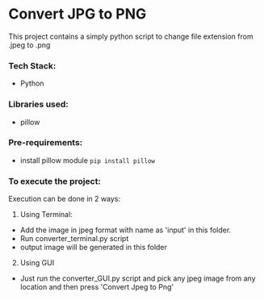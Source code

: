 # Convert JPG to PNG
This project contains a simply python script to change file extension from .jpeg to .png

### Tech Stack:
+ Python

### Libraries used:
+ pillow

###  Pre-requirements:
+ install pillow module `pip install pillow`

### To execute the project:
Execution can be done in 2 ways:
1. Using Terminal:
- Add the image in jpeg format with name as 'input' in this folder.
- Run converter_terminal.py script
- output image will be generated in this folder

2. Using GUI
+ Just run the converter_GUI.py script and pick any jpeg image from any location and then press 'Convert Jpeg to Png'


